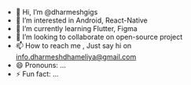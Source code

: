 - 👋 Hi, I’m @dharmeshgigs
- 👀 I’m interested in Android, React-Native
- 🌱 I’m currently learning Flutter, Figma
- 💞️ I’m looking to collaborate on open-source project
- 📫 How to reach me , Just say hi on info.dharmeshdhameliya@gmail.com
- 😄 Pronouns: ...
- ⚡ Fun fact: ...

<!---
dharmeshgigs/dharmeshgigs is a ✨ special ✨ repository because its `README.md` (this file) appears on your GitHub profile.
You can click the Preview link to take a look at your changes.
--->
